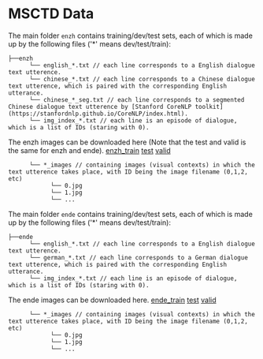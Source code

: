 # MSCTD Data
The main folder `enzh` contains training/dev/test sets, each of which is made up by the following files ('*' means dev/test/train):
```
├──enzh
      └── english_*.txt // each line corresponds to a English dialogue text utterence.
      └── chinese_*.txt // each line corresponds to a Chinese dialogue text utterence, which is paired with the corresponding English utterance.
      └── chinese_*_seg.txt // each line corresponds to a segmented Chinese dialogue text utterence by [Stanford CoreNLP toolkit](https://stanfordnlp.github.io/CoreNLP/index.html).
      └── img_index_*.txt // each line is an episode of dialogue, which is a list of IDs (staring with 0).     
```
The enzh images can be downloaded here (Note that the test and valid is the same for enzh and ende). [enzh_train]() [test]() [valid]()

```
      └── *_images // containing images (visual contexts) in which the text utterence takes place, with ID being the image filename (0,1,2, etc)
            └── 0.jpg
            └── 1.jpg
            └── ...
```
The main folder `ende` contains training/dev/test sets, each of which is made up by the following files ('*' means dev/test/train):
```
├──ende
      └── english_*.txt // each line corresponds to a English dialogue text utterence.
      └── german_*.txt // each line corresponds to a German dialogue text utterence, which is paired with the corresponding English utterance.
      └── img_index_*.txt // each line is an episode of dialogue, which is a list of IDs (staring with 0).     
```
The ende images can be downloaded here. [ende_train]() [test]() [valid]()
```
      └── *_images // containing images (visual contexts) in which the text utterence takes place, with ID being the image filename (0,1,2, etc)
            └── 0.jpg
            └── 1.jpg
            └── ...
```